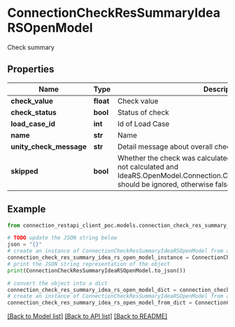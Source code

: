 # ConnectionCheckResSummaryIdeaRSOpenModel

Check summary

## Properties

Name | Type | Description | Notes
------------ | ------------- | ------------- | -------------
**check_value** | **float** | Check value | [optional] 
**check_status** | **bool** | Status of check | [optional] 
**load_case_id** | **int** | Id of Load Case | [optional] 
**name** | **str** | Name | [optional] 
**unity_check_message** | **str** | Detail message about overall check | [optional] 
**skipped** | **bool** | Whether the check was calculated or not.  If true, the check was not calculated and IdeaRS.OpenModel.Connection.CheckResSummary.CheckValue should be ignored, otherwise false. | [optional] 

## Example

```python
from connection_restapi_client_poc.models.connection_check_res_summary_idea_rs_open_model import ConnectionCheckResSummaryIdeaRSOpenModel

# TODO update the JSON string below
json = "{}"
# create an instance of ConnectionCheckResSummaryIdeaRSOpenModel from a JSON string
connection_check_res_summary_idea_rs_open_model_instance = ConnectionCheckResSummaryIdeaRSOpenModel.from_json(json)
# print the JSON string representation of the object
print(ConnectionCheckResSummaryIdeaRSOpenModel.to_json())

# convert the object into a dict
connection_check_res_summary_idea_rs_open_model_dict = connection_check_res_summary_idea_rs_open_model_instance.to_dict()
# create an instance of ConnectionCheckResSummaryIdeaRSOpenModel from a dict
connection_check_res_summary_idea_rs_open_model_from_dict = ConnectionCheckResSummaryIdeaRSOpenModel.from_dict(connection_check_res_summary_idea_rs_open_model_dict)
```
[[Back to Model list]](../README.md#documentation-for-models) [[Back to API list]](../README.md#documentation-for-api-endpoints) [[Back to README]](../README.md)


